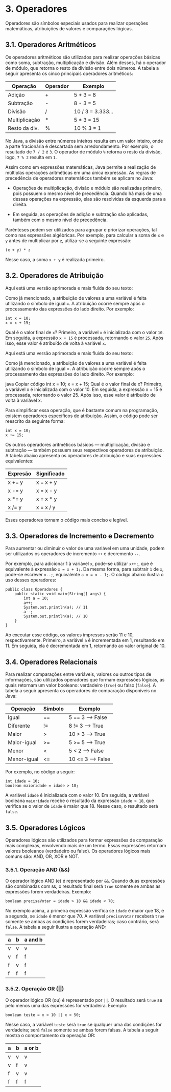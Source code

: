 # 3. Operadores

Operadores são símbolos especiais usados para realizar operações matemáticas, atribuições de valores e comparações lógicas.

## 3.1. Operadores Aritméticos

Os operadores aritméticos são utilizados para realizar operações básicas como soma, subtração, multiplicação e divisão. Além desses, há o operador de módulo, que retorna o resto da divisão entre dois números. A tabela a seguir apresenta os cinco principais operadores aritméticos:

| Operação      | Operador | Exemplo           |
| ------------- | -------- | ----------------- |
| Adição        |     +    | 5 + 3 = 8         |
| Subtração     |     -    | 8 - 3 = 5         |
| Divisão       |     /    | 10 / 3 = 3.333... |
| Multiplicação |     *    | 5 * 3 = 15        |
| Resto da div. |     %    | 10 % 3 = 1        |

No Java, a divisão entre números inteiros resulta em um valor inteiro, onde a parte fracionária é descartada sem arredondamento. Por exemplo, o resultado de `7 / 2` é `3`. O operador de módulo `%` retorna o resto da divisão, logo, `7 % 2` resulta em `1`.

Assim como em expressões matemáticas, Java permite a realização de múltiplas operações aritméticas em uma única expressão. As regras de precedência de operadores matemáticos também se aplicam no Java:

- Operações de multiplicação, divisão e módulo são realizadas primeiro, pois possuem o mesmo nível de precedência. Quando há mais de uma dessas operações na expressão, elas são resolvidas da esquerda para a direita.

- Em seguida, as operações de adição e subtração são aplicadas, também com o mesmo nível de precedência.

Parênteses podem ser utilizados para agrupar e priorizar operações, tal como nas expressões algébricas. Por exemplo, para calcular a soma de `x` e `y` antes de multiplicar por `z`, utiliza-se a seguinte expressão:

```
(x + y) * z
```

Nesse caso, a soma `x + y` é realizada primeiro.

## 3.2. Operadores de Atribuição


Aqui está uma versão aprimorada e mais fluida do seu texto:

Como já mencionado, a atribuição de valores a uma variável é feita utilizando o símbolo de igual `=`. A atribuição ocorre sempre após o processamento das expressões do lado direito. Por exemplo:

```
int x = 10;
x = x + 15;
```

Qual é o valor final de `x`? Primeiro, a variável `x` é inicializada com o valor `10`. Em seguida, a expressão `x + 15` é processada, retornando o valor `25`. Após isso, esse valor é atribuído de volta à variável `x`.


Aqui está uma versão aprimorada e mais fluida do seu texto:

Como já mencionado, a atribuição de valores a uma variável é feita utilizando o símbolo de igual =. A atribuição ocorre sempre após o processamento das expressões do lado direito. Por exemplo:

java
Copiar código
int x = 10;
x = x + 15;
Qual é o valor final de x? Primeiro, a variável x é inicializada com o valor 10. Em seguida, a expressão x + 15 é processada, retornando o valor 25. Após isso, esse valor é atribuído de volta à variável x.

Para simplificar essa operação, que é bastante comum na programação, existem operadores específicos de atribuição. Assim, o código pode ser reescrito da seguinte forma:

```
int x = 10;
x += 15;
```

Os outros operadores aritméticos básicos — multiplicação, divisão e subtração — também possuem seus respectivos operadores de atribuição. A tabela abaixo apresenta os operadores de atribuição e suas expressões equivalentes:

| Expresão      | Significado |
| ------------- | ----------- |
| x += y        | x = x + y   |
| x -= y        | x = x - y   |
| x *= y        | x = x * y   |
| x /= y	    | x = x / y   |

Esses operadores tornam o código mais conciso e legível.

## 3.3. Operadores de Incremento e Decremento

Para aumentar ou diminuir o valor de uma variável em uma unidade, podem ser utilizados os operadores de incremento `++` e decremento `--`.

Por exemplo, para adicionar 1 à variável `x`, pode-se utilizar `x++;`, que é equivalente à expressão `x = x + 1;`. Da mesma forma, para subtrair `1` de `x`, pode-se escrever `x--;`, equivalente `a x = x - 1;`. O código abaixo ilustra o uso desses operadores:

```
public class Operadores {
    public static void main(String[] args) {
        int a = 10;
        a++;
        System.out.println(a); // 11
        a--;
        System.out.println(a); // 10
    }
}
```

Ao executar esse código, os valores impressos serão 11 e 10, respectivamente. Primeiro, a variável `a` é incrementada em 1, resultando em 11. Em seguida, ela é decrementada em 1, retornando ao valor original de 10.

## 3.4. Operadores Relacionais

Para realizar comparações entre variáveis, valores ou outros tipos de informações, são utilizados operadores que formam expressões lógicas, as quais retornam um valor booleano: verdadeiro (`true`) ou falso (`false`). A tabela a seguir apresenta os operadores de comparação disponíveis no Java:

| Operação    | Símbolo  | Exemplo           |
| ----------- | -------- | ----------------- |
| Igual       |    ==    | 5 == 3 --> False  |
| Diferente   |    !=    | 8 != 3 --> True   |
| Maior       |    >     | 10 > 3 --> True   |
| Maior-igual |    >=    | 5 >= 5 --> True   |
| Menor       |    <     | 5 < 2 --> False   |
| Menor-igual |    <=    | 10 <= 3 --> False |

Por exemplo, no código a seguir:

```
int idade = 10;
boolean maioridade = idade > 18;
```

A variável `idade` é inicializada com o valor 10. Em seguida, a variável booleana `maioridade` recebe o resultado da expressão `idade > 18`, que verifica se o valor de `idade` é maior que 18. Nesse caso, o resultado será `false`.

## 3.5. Operadores Lógicos

Operadores lógicos são utilizados para formar expressões de comparação mais complexas, envolvendo mais de um termo. Essas expressões retornam valores booleanos (verdadeiro ou falso). Os operadores lógicos mais comuns são: AND, OR, XOR e NOT.

### 3.5.1. Operação AND (&&)

O operador lógico AND (e) é representado por `&&`. Quando duas expressões são combinadas com `&&`, o resultado final será `true` somente se ambas as expressões forem verdadeiras. Exemplo:

```
boolean precisaVotar = idade > 18 && idade < 70;
```

No exemplo acima, a primeira expressão verifica se `idade` é maior que 18, e a segunda, se `idade` é menor que 70. A variável `precisaVotar` receberá `true` somente se ambas as condições forem verdadeiras; caso contrário, será `false`. A tabela a seguir ilustra a operação AND:

| a | b | a and b |
| - | - | ------- |
| v | v | v       |
| v | f | f       |
| f | v | f       |
| f | f | f       |

### 3.5.2. Operação OR (||)

O operador lógico OR (ou) é representado por `||`. O resultado será `true` se pelo menos uma das expressões for verdadeira. Exemplo:

```
boolean teste = x < 10 || x > 50;
```

Nesse caso, a variável `teste` será `true` se qualquer uma das condições for verdadeira; será `false` somente se ambas forem falsas. A tabela a seguir mostra o comportamento da operação OR:

| a | b | a or b  |
| - | - | ------- |
| v | v | v       |
| v | f | v       |
| f | v | v       |
| f | f | f       |